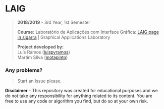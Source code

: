# LAIG

> **2018/2019** - 3rd Year, 1st Semester
>
> **Course:** Laboratório de Aplicações com Interface Gráfica: [LAIG page in sigarra](https://sigarra.up.pt/feup/pt/ucurr_geral.ficha_uc_view?pv_ocorrencia_id=436446) | Graphical Applications Laboratory
>
> **Project developed by:**\
> Luís Ramos ([luispvramos](https://github.com/LuisPRamos))\
> Martim Silva ([motapinto](https://github.com/motapinto))

### Any problems?
> Start an Issue please.

**Disclaimer** - This repository was created for educational purposes and we do not take any responsibility for anything related to its content. You are free to use any code or algorithm you find, but do so at your own risk.
